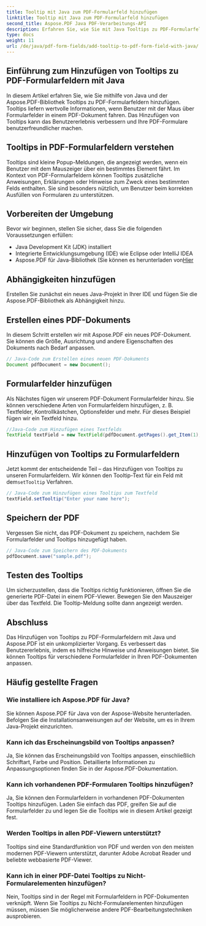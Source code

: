 ```yaml
---
title: Tooltip mit Java zum PDF-Formularfeld hinzufügen
linktitle: Tooltip mit Java zum PDF-Formularfeld hinzufügen
second_title: Aspose.PDF Java PDF-Verarbeitungs-API
description: Erfahren Sie, wie Sie mit Java Tooltips zu PDF-Formularfeldern hinzufügen. Schritt-für-Schritt-Anleitung zur Verwendung der Aspose.PDF für Java-API.
type: docs
weight: 11
url: /de/java/pdf-form-fields/add-tooltip-to-pdf-form-field-with-java/
---
```


## Einführung zum Hinzufügen von Tooltips zu PDF-Formularfeldern mit Java

In diesem Artikel erfahren Sie, wie Sie mithilfe von Java und der Aspose.PDF-Bibliothek Tooltips zu PDF-Formularfeldern hinzufügen. Tooltips liefern wertvolle Informationen, wenn Benutzer mit der Maus über Formularfelder in einem PDF-Dokument fahren. Das Hinzufügen von Tooltips kann das Benutzererlebnis verbessern und Ihre PDF-Formulare benutzerfreundlicher machen.

## Tooltips in PDF-Formularfeldern verstehen

Tooltips sind kleine Popup-Meldungen, die angezeigt werden, wenn ein Benutzer mit dem Mauszeiger über ein bestimmtes Element fährt. Im Kontext von PDF-Formularfeldern können Tooltips zusätzliche Anweisungen, Erklärungen oder Hinweise zum Zweck eines bestimmten Felds enthalten. Sie sind besonders nützlich, um Benutzer beim korrekten Ausfüllen von Formularen zu unterstützen.

## Vorbereiten der Umgebung

Bevor wir beginnen, stellen Sie sicher, dass Sie die folgenden Voraussetzungen erfüllen:

- Java Development Kit (JDK) installiert
- Integrierte Entwicklungsumgebung (IDE) wie Eclipse oder IntelliJ IDEA
-  Aspose.PDF für Java-Bibliothek (Sie können es herunterladen von[Hier](https://releases.aspose.com/pdf/java/)

## Abhängigkeiten hinzufügen

Erstellen Sie zunächst ein neues Java-Projekt in Ihrer IDE und fügen Sie die Aspose.PDF-Bibliothek als Abhängigkeit hinzu.

## Erstellen eines PDF-Dokuments

In diesem Schritt erstellen wir mit Aspose.PDF ein neues PDF-Dokument. Sie können die Größe, Ausrichtung und andere Eigenschaften des Dokuments nach Bedarf anpassen.

```java
// Java-Code zum Erstellen eines neuen PDF-Dokuments
Document pdfDocument = new Document();
```

## Formularfelder hinzufügen

Als Nächstes fügen wir unserem PDF-Dokument Formularfelder hinzu. Sie können verschiedene Arten von Formularfeldern hinzufügen, z. B. Textfelder, Kontrollkästchen, Optionsfelder und mehr. Für dieses Beispiel fügen wir ein Textfeld hinzu.

```java
//Java-Code zum Hinzufügen eines Textfelds
TextField textField = new TextField(pdfDocument.getPages().get_Item(1), new Rectangle(100, 100, 200, 30));
```

## Hinzufügen von Tooltips zu Formularfeldern

 Jetzt kommt der entscheidende Teil – das Hinzufügen von Tooltips zu unseren Formularfeldern. Wir können den Tooltip-Text für ein Feld mit dem`setTooltip` Verfahren.

```java
// Java-Code zum Hinzufügen eines Tooltips zum Textfeld
textField.setTooltip("Enter your name here");
```

## Speichern der PDF

Vergessen Sie nicht, das PDF-Dokument zu speichern, nachdem Sie Formularfelder und Tooltips hinzugefügt haben.

```java
// Java-Code zum Speichern des PDF-Dokuments
pdfDocument.save("sample.pdf");
```

## Testen des Tooltips

Um sicherzustellen, dass die Tooltips richtig funktionieren, öffnen Sie die generierte PDF-Datei in einem PDF-Viewer. Bewegen Sie den Mauszeiger über das Textfeld. Die Tooltip-Meldung sollte dann angezeigt werden.

## Abschluss

Das Hinzufügen von Tooltips zu PDF-Formularfeldern mit Java und Aspose.PDF ist ein unkomplizierter Vorgang. Es verbessert das Benutzererlebnis, indem es hilfreiche Hinweise und Anweisungen bietet. Sie können Tooltips für verschiedene Formularfelder in Ihren PDF-Dokumenten anpassen.

## Häufig gestellte Fragen

### Wie installiere ich Aspose.PDF für Java?

Sie können Aspose.PDF für Java von der Aspose-Website herunterladen. Befolgen Sie die Installationsanweisungen auf der Website, um es in Ihrem Java-Projekt einzurichten.

### Kann ich das Erscheinungsbild von Tooltips anpassen?

Ja, Sie können das Erscheinungsbild von Tooltips anpassen, einschließlich Schriftart, Farbe und Position. Detaillierte Informationen zu Anpassungsoptionen finden Sie in der Aspose.PDF-Dokumentation.

### Kann ich vorhandenen PDF-Formularen Tooltips hinzufügen?

Ja, Sie können den Formularfeldern in vorhandenen PDF-Dokumenten Tooltips hinzufügen. Laden Sie einfach das PDF, greifen Sie auf die Formularfelder zu und legen Sie die Tooltips wie in diesem Artikel gezeigt fest.

### Werden Tooltips in allen PDF-Viewern unterstützt?

Tooltips sind eine Standardfunktion von PDF und werden von den meisten modernen PDF-Viewern unterstützt, darunter Adobe Acrobat Reader und beliebte webbasierte PDF-Viewer.

### Kann ich in einer PDF-Datei Tooltips zu Nicht-Formularelementen hinzufügen?

Nein, Tooltips sind in der Regel mit Formularfeldern in PDF-Dokumenten verknüpft. Wenn Sie Tooltips zu Nicht-Formularelementen hinzufügen müssen, müssen Sie möglicherweise andere PDF-Bearbeitungstechniken ausprobieren.